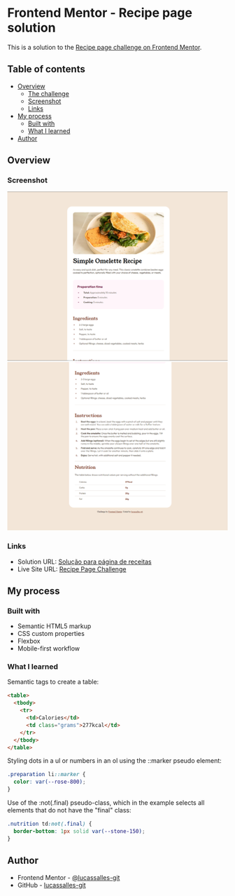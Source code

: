 # Frontend Mentor - Recipe page solution

This is a solution to the [Recipe page challenge on Frontend Mentor](https://www.frontendmentor.io/challenges/recipe-page-KiTsR8QQKm).

## Table of contents

- [Overview](#overview)
  - [The challenge](#the-challenge)
  - [Screenshot](#screenshot)
  - [Links](#links)
- [My process](#my-process)
  - [Built with](#built-with)
  - [What I learned](#what-i-learned)
- [Author](#author)

## Overview

### Screenshot

![](assets/images/screenshot.png)
![](assets/images/screenshot2.png)

### Links

- Solution URL: [Solução para página de receitas](https://github.com/lucassalles-git/recipe-page-challenge/blob/main/README.md)
- Live Site URL: [Recipe Page Challenge](https://lucassalles-git.github.io/recipe-page-challenge/)

## My process

### Built with

- Semantic HTML5 markup
- CSS custom properties
- Flexbox
- Mobile-first workflow

### What I learned

Semantic tags to create a table:

```html
<table>
  <tbody>
    <tr>
      <td>Calories</td>
      <td class="grams">277kcal</td>
    </tr>
  </tbody>
</table>
```

Styling dots in a ul or numbers in an ol using the ::marker pseudo element:

```css
.preparation li::marker {
  color: var(--rose-800);
}
```

Use of the :not(.final) pseudo-class, which in the example selects all elements that do not have the "final" class:

```css
.nutrition td:not(.final) {
  border-bottom: 1px solid var(--stone-150);
}
```

## Author

- Frontend Mentor - [@lucassalles-git](https://www.frontendmentor.io/profile/lucassalles-git)
- GitHub - [lucassalles-git](https://github.com/lucassalles-git)
